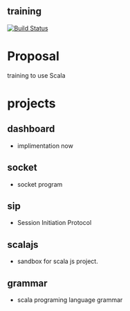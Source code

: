 training
---

[![Build Status](https://travis-ci.org/keyno63/training.svg?branch=master)](https://travis-ci.org/keyno63/training)

# Proposal
training to use Scala

# projects
## dashboard
* implimentation now

## socket
* socket program

## sip
* Session Initiation Protocol

## scalajs
* sandbox for scala js project.

## grammar
* scala programing language grammar
